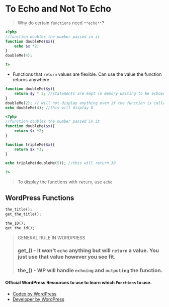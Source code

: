 # To Echo and Not To Echo
> Why do certain `functions` need `**echo**`?

```php
<?php
//function doubles the number passed in it
function doubleMe($x){
    echo $x *2;
}
doubleMe(4);

?>
```
- Functions that `return` values are flexible. Can use the value the function returns anywhere.
```php
function doubleMe($y){
    return $y * 2; //statements are kept in memory waiting to be echoed
}
doubleMe(2); // will not display anything even if the function is called.
echo doubleMe(4); //this will display 8

```
>

```php
<?php
//function doubles the number passed in it
function doubleMe($x){
    return $x *2;
}

function tripleMe($x){
    return $x *3;
}

echo tripleMe(doubleMe(5)); //this will return 30

?>
```


> To display the functions with `return`, use `echo`

## WordPress Functions
```php
the_title();
get_the_title();

the_ID();
get_the_id();

```

> GENERAL RULE IN WORDPRESS
> ### get_() - It won't `echo` anything but will `return` a value. You just use that value however you see fit.
>
> ### the_() - WP will handle `echoing` and `outputing` the function.

#### Official WordPress Resources to use to learn which `Functions` to use.
- [Codex by WordPress](https://codex.wordpress.org/)
- [Developer by WordPress](https://developer.wordpress.org/)








